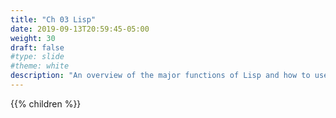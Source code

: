 ```yaml
---
title: "Ch 03 Lisp"
date: 2019-09-13T20:59:45-05:00
weight: 30
draft: false
#type: slide
#theme: white
description: "An overview of the major functions of Lisp and how to use them, including style recommendations."
---
```


{{% children %}}


